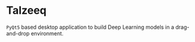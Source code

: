 # Talzeeq

`PyQt5` based desktop application to build Deep Learning models in a drag-and-drop environment.
